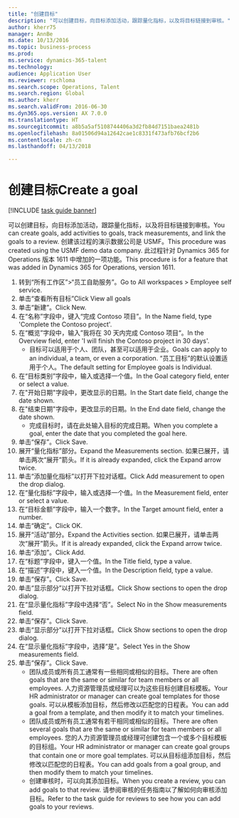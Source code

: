 ```yaml
--- 
title: "创建目标"
description: "可以创建目标，向目标添加活动，跟踪量化指标，以及将目标链接到审核。"
author: kherr75
manager: AnnBe
ms.date: 10/13/2016
ms.topic: business-process
ms.prod: 
ms.service: dynamics-365-talent
ms.technology: 
audience: Application User
ms.reviewer: rschloma
ms.search.scope: Operations, Talent
ms.search.region: Global
ms.author: kherr
ms.search.validFrom: 2016-06-30
ms.dyn365.ops.version: AX 7.0.0
ms.translationtype: HT
ms.sourcegitcommit: a8b5a5af5108744406a3d2fb84d7151baea2481b
ms.openlocfilehash: 8a01506d94a12642cae1c8331f473afb76bcf2b6
ms.contentlocale: zh-cn
ms.lasthandoff: 04/13/2018

---
```

# <a name="create-a-goal"></a><span data-ttu-id="08b8c-103">创建目标</span><span class="sxs-lookup"><span data-stu-id="08b8c-103">Create a goal</span></span>

[!INCLUDE [task guide banner](../../includes/task-guide-banner.md)]

<span data-ttu-id="08b8c-104">可以创建目标，向目标添加活动，跟踪量化指标，以及将目标链接到审核。</span><span class="sxs-lookup"><span data-stu-id="08b8c-104">You can create goals, add activities to goals, track measurements, and link the goals to a review.</span></span> <span data-ttu-id="08b8c-105">创建该过程的演示数据公司是 USMF。</span><span class="sxs-lookup"><span data-stu-id="08b8c-105">This procedure was created using the USMF demo data company.</span></span> <span data-ttu-id="08b8c-106">此过程针对 Dynamics 365 for Operations 版本 1611 中增加的一项功能。</span><span class="sxs-lookup"><span data-stu-id="08b8c-106">This procedure is for a feature that was added in Dynamics 365 for Operations, version 1611.</span></span>

1. <span data-ttu-id="08b8c-107">转到“所有工作区”>“员工自助服务”。</span><span class="sxs-lookup"><span data-stu-id="08b8c-107">Go to All workspaces > Employee self service.</span></span>
2. <span data-ttu-id="08b8c-108">单击“查看所有目标”</span><span class="sxs-lookup"><span data-stu-id="08b8c-108">Click View all goals</span></span>
3. <span data-ttu-id="08b8c-109">单击“新建”。</span><span class="sxs-lookup"><span data-stu-id="08b8c-109">Click New.</span></span>
4. <span data-ttu-id="08b8c-110">在“名称”字段中，键入“完成 Contoso 项目”。</span><span class="sxs-lookup"><span data-stu-id="08b8c-110">In the Name field, type 'Complete the Contoso project'.</span></span>
5. <span data-ttu-id="08b8c-111">在“概览”字段中，输入”我将在 30 天内完成 Contoso 项目“。</span><span class="sxs-lookup"><span data-stu-id="08b8c-111">In the Overview field, enter 'I will finish the Contoso project in 30 days'.</span></span>
    * <span data-ttu-id="08b8c-112">目标可以适用于个人、团队，甚至可以适用于企业。</span><span class="sxs-lookup"><span data-stu-id="08b8c-112">Goals can apply to an individual, a team, or even a corporation.</span></span> <span data-ttu-id="08b8c-113">“员工目标”的默认设置适用于个人。</span><span class="sxs-lookup"><span data-stu-id="08b8c-113">The default setting for Employee goals is Individual.</span></span>  
6. <span data-ttu-id="08b8c-114">在“目标类别”字段中，输入或选择一个值。</span><span class="sxs-lookup"><span data-stu-id="08b8c-114">In the Goal category field, enter or select a value.</span></span>
7. <span data-ttu-id="08b8c-115">在"开始日期"字段中，更改显示的日期。</span><span class="sxs-lookup"><span data-stu-id="08b8c-115">In the Start date field, change the date shown.</span></span>
8. <span data-ttu-id="08b8c-116">在"结束日期"字段中，更改显示的日期。</span><span class="sxs-lookup"><span data-stu-id="08b8c-116">In the End date field, change the date shown.</span></span>
    * <span data-ttu-id="08b8c-117">完成目标时，请在此处输入目标的完成日期。</span><span class="sxs-lookup"><span data-stu-id="08b8c-117">When you complete a goal, enter the date that you completed the goal here.</span></span>  
9. <span data-ttu-id="08b8c-118">单击“保存”。</span><span class="sxs-lookup"><span data-stu-id="08b8c-118">Click Save.</span></span>
10. <span data-ttu-id="08b8c-119">展开“量化指标”部分。</span><span class="sxs-lookup"><span data-stu-id="08b8c-119">Expand the Measurements section.</span></span> <span data-ttu-id="08b8c-120">如果已展开，请单击两次“展开”箭头。</span><span class="sxs-lookup"><span data-stu-id="08b8c-120">If it is already expanded, click the Expand arrow twice.</span></span>
11. <span data-ttu-id="08b8c-121">单击“添加量化指标”以打开下拉对话框。</span><span class="sxs-lookup"><span data-stu-id="08b8c-121">Click Add measurement to open the drop dialog.</span></span>
12. <span data-ttu-id="08b8c-122">在“量化指标”字段中，输入或选择一个值。</span><span class="sxs-lookup"><span data-stu-id="08b8c-122">In the Measurement field, enter or select a value.</span></span>
13. <span data-ttu-id="08b8c-123">在“目标金额”字段中，输入一个数字。</span><span class="sxs-lookup"><span data-stu-id="08b8c-123">In the Target amount field, enter a number.</span></span>
14. <span data-ttu-id="08b8c-124">单击“确定”。</span><span class="sxs-lookup"><span data-stu-id="08b8c-124">Click OK.</span></span>
15. <span data-ttu-id="08b8c-125">展开“活动”部分。</span><span class="sxs-lookup"><span data-stu-id="08b8c-125">Expand the Activities section.</span></span> <span data-ttu-id="08b8c-126">如果已展开，请单击两次“展开”箭头。</span><span class="sxs-lookup"><span data-stu-id="08b8c-126">If it is already expanded, click the Expand arrow twice.</span></span>
16. <span data-ttu-id="08b8c-127">单击“添加”。</span><span class="sxs-lookup"><span data-stu-id="08b8c-127">Click Add.</span></span>
17. <span data-ttu-id="08b8c-128">在“标题”字段中，键入一个值。</span><span class="sxs-lookup"><span data-stu-id="08b8c-128">In the Title field, type a value.</span></span>
18. <span data-ttu-id="08b8c-129">在“描述”字段中，键入一个值。</span><span class="sxs-lookup"><span data-stu-id="08b8c-129">In the Description field, type a value.</span></span>
19. <span data-ttu-id="08b8c-130">单击“保存”。</span><span class="sxs-lookup"><span data-stu-id="08b8c-130">Click Save.</span></span>
20. <span data-ttu-id="08b8c-131">单击“显示部分”以打开下拉对话框。</span><span class="sxs-lookup"><span data-stu-id="08b8c-131">Click Show sections to open the drop dialog.</span></span>
21. <span data-ttu-id="08b8c-132">在“显示量化指标”字段中选择“否”。</span><span class="sxs-lookup"><span data-stu-id="08b8c-132">Select No in the Show measurements field.</span></span>
22. <span data-ttu-id="08b8c-133">单击“保存”。</span><span class="sxs-lookup"><span data-stu-id="08b8c-133">Click Save.</span></span>
23. <span data-ttu-id="08b8c-134">单击“显示部分”以打开下拉对话框。</span><span class="sxs-lookup"><span data-stu-id="08b8c-134">Click Show sections to open the drop dialog.</span></span>
24. <span data-ttu-id="08b8c-135">在“显示量化指标”字段中，选择“是”。</span><span class="sxs-lookup"><span data-stu-id="08b8c-135">Select Yes in the Show measurements field.</span></span>
25. <span data-ttu-id="08b8c-136">单击“保存”。</span><span class="sxs-lookup"><span data-stu-id="08b8c-136">Click Save.</span></span>
    * <span data-ttu-id="08b8c-137">团队成员或所有员工通常有一些相同或相似的目标。</span><span class="sxs-lookup"><span data-stu-id="08b8c-137">There are often goals that are the same or similar for team members or all employees.</span></span>     <span data-ttu-id="08b8c-138">人力资源管理员或经理可以为这些目标创建目标模板。</span><span class="sxs-lookup"><span data-stu-id="08b8c-138">Your HR administrator or manager can create goal templates for those goals.</span></span> <span data-ttu-id="08b8c-139">可以从模板添加目标，然后修改以匹配您的日程表。</span><span class="sxs-lookup"><span data-stu-id="08b8c-139">You can add a goal from a template, and then modify it to match your timelines.</span></span>  
    * <span data-ttu-id="08b8c-140">团队成员或所有员工通常有若干相同或相似的目标。</span><span class="sxs-lookup"><span data-stu-id="08b8c-140">There are often several goals that are the same or similar for team members or all employees.</span></span>     <span data-ttu-id="08b8c-141">您的人力资源管理员或经理可创建包含一个或多个目标模板的目标组。</span><span class="sxs-lookup"><span data-stu-id="08b8c-141">Your HR administrator or manager can create goal groups that contain one or more goal templates.</span></span> <span data-ttu-id="08b8c-142">可以从目标组添加目标，然后修改以匹配您的日程表。</span><span class="sxs-lookup"><span data-stu-id="08b8c-142">You can add goals from a goal group, and then modify them to match your timelines.</span></span>  
    * <span data-ttu-id="08b8c-143">创建审核时，可以向其添加目标。</span><span class="sxs-lookup"><span data-stu-id="08b8c-143">When you create a review, you can add goals to that review.</span></span> <span data-ttu-id="08b8c-144">请参阅审核的任务指南以了解如何向审核添加目标。</span><span class="sxs-lookup"><span data-stu-id="08b8c-144">Refer to the task guide for reviews to see how you can add goals to your reviews.</span></span>  


